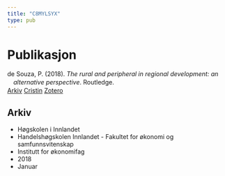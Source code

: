 ```yaml
---
title: "C8MYLSYX"
type: pub
---
```

<h1>Publikasjon</h1>
<article id="csl-bib-container-C8MYLSYX" class="csl-bib-container">
  <div class="csl-bib-body" style="line-height: 1.35; padding-left: 1em; text-indent:-1em;">
  <div class="csl-entry">de Souza, P. (2018). <i>The rural and peripheral in regional development: an alternative perspective</i>. Routledge.</div>
</div>
  <div class="csl-bib-buttons">
    <a href="#taxonomy-article-C8MYLSYX" class="csl-bib-button">Arkiv</a>
    <a href="https://app.cristin.no/results/show.jsf?id=1551698" alt="Cristin URL" class="csl-bib-button">Cristin</a>
    <a href="http://zotero.org/groups/5402882/items/C8MYLSYX" alt="Zotero URL" class="csl-bib-button">Zotero</a>
  </div>
  <div id="csl-bib-meta-container-C8MYLSYX"></div>
</article>
<div id="csl-bib-meta-C8MYLSYX" class="csl-bib-meta">
  <article id="taxonomy-article-C8MYLSYX" class="taxonomy-article">
    <h1>Arkiv</h1>
    <ul>
      <li>Høgskolen i Innlandet</li>
      <li>Handelshøgskolen Innlandet - Fakultet for økonomi og samfunnsvitenskap</li>
      <li>Institutt for økonomifag</li>
      <li>2018</li>
      <li>Januar</li>
    </ul>
  </article>
</div>
